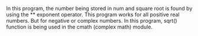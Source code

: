In this program, the number being stored in num and square root is found by using the ** exponent operator. This program works for all positive real numbers. But for negative or complex numbers.
In this program, sqrt() function is being used in the cmath (complex math) module.
